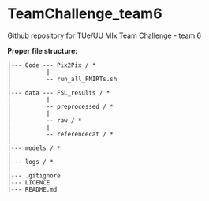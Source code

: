 # TeamChallenge_team6
Github repository for TUe/UU MIx Team Challenge - team 6

**Proper file structure:**
```
|--- Code --- Pix2Pix / * 
|          | 
|          -- run_all_FNIRTs.sh 
| 
|--- data --- FSL_results / * 
|          | 
|          -- preprocessed / * 
|          | 
|          -- raw / * 
|          | 
|          -- referencecat / * 
| 
|--- models / * 
|
|--- logs / *
| 
|--- .gitignore 
|--- LICENCE 
|--- README.md 
```
